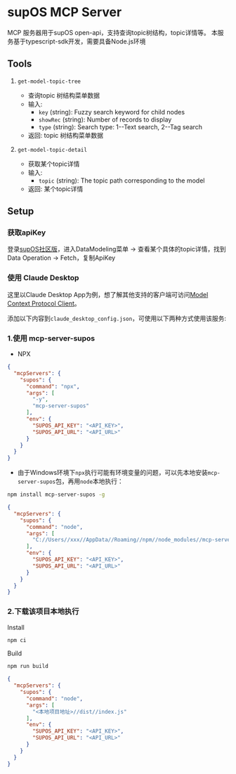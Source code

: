 # supOS MCP Server

MCP 服务器用于supOS open-api，支持查询topic树结构，topic详情等。
本服务基于typescript-sdk开发，需要具备Node.js环境

## Tools

1. `get-model-topic-tree`
   - 查询topic 树结构菜单数据
   - 输入:
     - `key` (string): Fuzzy search keyword for child nodes
     - `showRec` (string): Number of records to display
     - `type` (string): Search type: 1--Text search, 2--Tag search
   - 返回: topic 树结构菜单数据

2. `get-model-topic-detail`
   - 获取某个topic详情
   - 输入:
     - `topic` (string): The topic path corresponding to the model
   - 返回: 某个topic详情

## Setup

### 获取apiKey
登录[supOS社区版](http://office.unibutton.com:11488/)，进入DataModeling菜单 -> 查看某个具体的topic详情，找到Data Operation -> Fetch，复制ApiKey

### 使用 Claude Desktop
这里以Claude Desktop App为例，想了解其他支持的客户端可访问[Model Context Protocol Client](https://modelcontextprotocol.io/clients)。

添加以下内容到`claude_desktop_config.json`，可使用以下两种方式使用该服务:

### 1.使用 mcp-server-supos
 - NPX

```json
{
  "mcpServers": {
    "supos": {
      "command": "npx",
      "args": [
        "-y",
        "mcp-server-supos"
      ],
      "env": {
        "SUPOS_API_KEY": "<API_KEY>",
        "SUPOS_API_URL": "<API_URL>"
      }
    }
  }
}
```

- 由于Windows环境下`npx`执行可能有环境变量的问题，可以先本地安装`mcp-server-supos`包，再用`node`本地执行：

```bash
npm install mcp-server-supos -g
```

```json
{
  "mcpServers": {
    "supos": {
      "command": "node",
      "args": [
        "C://Users//xxx//AppData//Roaming//npm//node_modules//mcp-server-supos//dist//index.js"
      ],
      "env": {
        "SUPOS_API_KEY": "<API_KEY>",
        "SUPOS_API_URL": "<API_URL>"
      }
    }
  }
}
```

### 2.下载该项目本地执行

Install
```bash
npm ci
```

Build
```bash
npm run build
```

```json
{
  "mcpServers": {
    "supos": {
      "command": "node",
      "args": [
        "<本地项目地址>//dist//index.js"
      ],
      "env": {
        "SUPOS_API_KEY": "<API_KEY>",
        "SUPOS_API_URL": "<API_URL>"
      }
    }
  }
}
```
